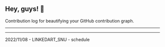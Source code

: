 ## Hey, guys! 👋

Contribution log for beautifying your GitHub contribution graph.

---



---

2022/11/08 - LINKEDART_SNU - schedule
